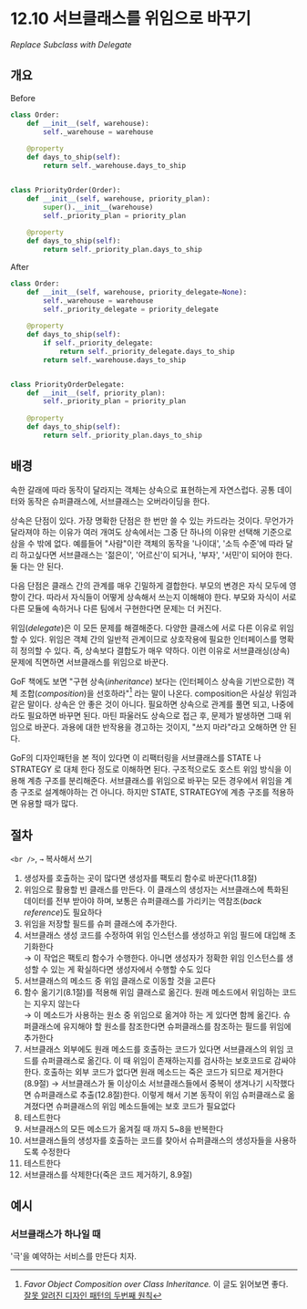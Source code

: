 # 12.10 서브클래스를 위임으로 바꾸기

_Replace Subclass with Delegate_

## 개요

Before

```python
class Order:
    def __init__(self, warehouse):
        self._warehouse = warehouse
    
    @property
    def days_to_ship(self):
        return self._warehouse.days_to_ship


class PriorityOrder(Order):
    def __init__(self, warehouse, priority_plan):
        super().__init__(warehouse)
        self._priority_plan = priority_plan
    
    @property
    def days_to_ship(self):
        return self._priority_plan.days_to_ship
```

After

```python
class Order:
    def __init__(self, warehouse, priority_delegate=None):
        self._warehouse = warehouse
        self._priority_delegate = priority_delegate
    
    @property
    def days_to_ship(self):
        if self._priority_delegate:
            return self._priority_delegate.days_to_ship
        return self._warehouse.days_to_ship


class PriorityOrderDelegate:
    def __init__(self, priority_plan):
        self._priority_plan = priority_plan
    
    @property
    def days_to_ship(self):
        return self._priority_plan.days_to_ship
```

## 배경

속한 갈래에 따라 동작이 달라지는 객체는 상속으로 표현하는게 자연스럽다. 공통 데이터와 동작은 슈퍼클래스에, 서브클래스는 오버라이딩을 한다.

상속은 단점이 있다. 가장 명확한 단점은 한 번만 쓸 수 있는 카드라는 것이다.
무언가가 달라져야 하는 이유가 여러 개여도 상속에서는 그중 단 하나의 이유만 선택해 기준으로 삼을 수 밖에 없다.
예를들어 "사람"이란 객체의 동작을 '나이대', '소득 수준'에 따라 달리 하고싶다면 서브클래스는 '젊은이', '어르신'이 되거나, '부자', '서민'이 되어야 한다. 둘 다는 안 된다.

다음 단점은 클래스 간의 관계를 매우 긴밀하게 결합한다.
부모의 변경은 자식 모두에 영향이 간다. 따라서 자식들이 어떻게 상속해서 쓰는지 이해해야 한다.
부모와 자식이 서로 다른 모듈에 속하거나 다른 팀에서 구현한다면 문제는 더 커진다.

위임(_delegate_)은 이 모든 문제를 해결해준다. 다양한 클래스에 서로 다른 이유로 위임할 수 있다.
위임은 객체 간의 일반적 관계이므로 상호작용에 필요한 인터페이스를 명확히 정의할 수 있다. 즉, 상속보다 결합도가 매우 약하다.
이런 이유로 서브클래싱(상속) 문제에 직면하면 서브클래스를 위임으로 바꾼다.

GoF 책에도 보면 "구현 상속(_inheritance_) 보다는 (인터페이스 상속을 기반으로한) 객체 조합(_composition_)을 선호하라"[^1] 라는 말이 나온다.
composition은 사실상 위임과 같은 말이다. 상속은 안 좋은 것이 아니다. 필요하면 상속으로 관계를 풀면 되고, 나중에라도 필요하면 바꾸면 된다.
마틴 파울러도 상속으로 접근 후, 문제가 발생하면 그때 위임으로 바꾼다.
과용에 대한 반작용을 경고하는 것이지, "쓰지 마라"라고 오해하면 안 된다.

GoF의 디자인패턴을 본 적이 있다면 이 리팩터링을 서브클래스를 STATE 나 STRATEGY 로 대체 한다 정도로 이해하면 된다.
구조적으로도 호스트 위임 방식을 이용해 계층 구조를 분리해준다.
서브클래스를 위임으로 바꾸는 모든 경우에서 위임을 계층 구조로 설계해야하는 건 아니다.
하지만 STATE, STRATEGY에 계층 구조를 적용하면 유용할 때가 많다.

## 절차

`<br />`, `→` 복사해서 쓰기

1. 생성자를 호출하는 곳이 많다면 생성자를 팩토리 함수로 바꾼다(11.8절)
2. 위임으로 활용할 빈 클래스를 만든다. 이 클래스의 생성자는 서브클래스에 특화된 데이터를 전부 받아야 하며, 보통은 슈퍼클래스를 가리키는 역참조(_back reference_)도 필요하다
3. 위임을 저장할 필드를 슈퍼 클래스에 추가한다.
4. 서브클래스 생성 코드를 수정하여 위임 인스턴스를 생성하고 위임 필드에 대입해 초기화한다 <br />
→ 이 작업은 팩토리 함수가 수행한다. 아니면 생성자가 정확한 위임 인스턴스를 생성할 수 있는 게 확실하다면 생성자에서 수행할 수도 있다
5. 서브클래스의 메소드 중 위임 클래스로 이동할 것을 고른다
6. 함수 옮기기(8.1절)를 적용해 위임 클래스로 옮긴다. 원래 메소드에서 위임하는 코드는 지우지 않는다 <br />
→ 이 메소드가 사용하는 원소 중 위임으로 옮겨야 하는 게 있다면 함께 옮긴다. 슈퍼클래스에 유지해야 할 원소를 참조한다면 슈퍼클래스를 참조하는 필드를 위임에 추가한다
7. 서브클래스 외부에도 원래 메소드를 호출하는 코드가 있다면 서브클래스의 위임 코드를 슈퍼클래스로 옮긴다. 이 때 위임이 존재하는지를 검사하는 보호코드로 감싸야 한다. 호출하는 외부 코드가 없다면 원래 메소드는 죽은 코드가 되므로 제거한다(8.9절)
→ 서브클래스가 둘 이상이소 서브클래스들에서 중복이 생겨나기 시작했다면 슈퍼클래스로 추출(12.8절)한다. 이렇게 해서 기본 동작이 위임 슈퍼클래스로 옮겨졌다면 슈퍼클래스의 위임 메소드들에는 보호 코드가 필요없다
8. 테스트한다
9. 서브클래스의 모든 메소드가 옮겨질 때 까지 5~8을 반복한다
10. 서브클래스들의 생성자를 호출하는 코드를 찾아서 슈퍼클래스의 생성자들을 사용하도록 수정한다
11. 테스트한다
12. 서브클래스를 삭제한다(죽은 코드 제거하기, 8.9절)

## 예시

### 서브클래스가 하나일 때

'극'을 예약하는 서비스를 만든다 치자.

[^1]: _Favor Object Composition over Class Inheritance._ 이 글도 읽어보면 좋다. [잘못 알려진 디자인 패턴의 두번째 원칙](https://architecture101.blog/2009/02/18/misconception_of_gof_dp/)
